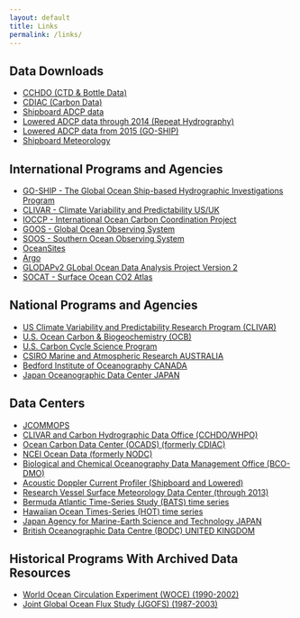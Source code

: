 ```yaml
---
layout: default
title: Links
permalink: /links/
---
```


Data Downloads
--------------
* [CCHDO (CTD & Bottle Data)](http://cchdo.ucsd.edu)
* [CDIAC (Carbon Data)](http://cdiac.ornl.gov)
* [Shipboard ADCP data](http://currents.soest.hawaii.edu/clivar_co2/)
* [Lowered ADCP data through 2014 (Repeat Hydrography)](http://currents.soest.hawaii.edu/clivar/ladcp/)
* [Lowered ADCP data from 2015 (GO-SHIP)](https://currents.soest.hawaii.edu/go-ship/ladcp/)
* [Shipboard Meteorology](http://www.coaps.fsu.edu/RVSMDC/CLIVAR/html/data.shtml)

International Programs and Agencies
-----------------------------------
* [GO-SHIP - The Global Ocean Ship-based Hydrographic Investigations Program](http://go-ship.org)
* [CLIVAR - Climate Variability and Predictability US/UK](http://www.clivar.org/clivar-panels/gsop)
* [IOCCP - International Ocean Carbon Coordination Project](http://www.ioccp.org/)
* [GOOS - Global Ocean Observing System](http://www.ioc-goos.org/)
* [SOOS - Southern Ocean Observing System](http://www.scar.org/soos/)
* [OceanSites](http://www.whoi.edu/virtual/oceansites/)
* [Argo](http://argo.ucsd.edu)
* [GLODAPv2 GLobal Ocean Data Analysis Project Version 2](https://www.glodap.info/)
* [SOCAT - Surface Ocean CO2 Atlas](http://www.socat.info)

National Programs and Agencies
------------------------------
* [US Climate Variability and Predictability Research Program (CLIVAR)](http://www.usclivar.org/)
* [U.S. Ocean Carbon & Biogeochemistry (OCB)](http://www.us-ocb.org/)
* [U.S. Carbon Cycle Science Program](https://www.carboncyclescience.us/)
* [CSIRO Marine and Atmospheric Research AUSTRALIA](http://www.cmar.csiro.au/)
* [Bedford Institute of Oceanography CANADA](http://www.bio.gc.ca/index-en.php)
* [Japan Oceanographic Data Center JAPAN](http://www.jodc.go.jp/)

Data Centers
------------
* [JCOMMOPS](http://www.jcommops.org/board)
* [CLIVAR and Carbon Hydrographic Data Office (CCHDO/WHPO)](http://cchdo.ucsd.edu/)
* [Ocean Carbon Data Center (OCADS) (formerly CDIAC)](https://www.nodc.noaa.gov/ocads/)
* [NCEI Ocean Data (formerly NODC)](http://www.nodc.noaa.gov/)
* [Biological and Chemical Oceanography Data Management Office (BCO-DMO)](http://bcodmo.org/data)
* [Acoustic Doppler Current Profiler (Shipboard and Lowered)](http://currents.soest.hawaii.edu/)
* [Research Vessel Surface Meteorology Data Center (through 2013)](http://coaps.fsu.edu/RVSMDC/CLIVAR/)
* [Bermuda Atlantic Time-Series Study (BATS) time series](http://bats.bios.edu/)
* [Hawaiian Ocean Times-Series (HOT) time series](http://hahana.soest.hawaii.edu/hot/)
* [Japan Agency for Marine-Earth Science and Technology JAPAN](http://www.jamstec.go.jp/e/)
* [British Oceanographic Data Centre (BODC) UNITED KINGDOM](http://www.bodc.ac.uk/)

Historical Programs With Archived Data Resources
------------------------------------------------
* [World Ocean Circulation Experiment (WOCE) (1990-2002)](https://www.nodc.noaa.gov/woce/wdiu/)
* [Joint Global Ocean Flux Study (JGOFS) (1987-2003)](http://ijgofs.whoi.edu/)
